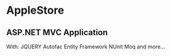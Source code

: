 # AppleStore
 ## ASP.NET MVC Application
With:
JQUERY
Autofac
Entity Framework
NUnit
Moq
and more...
